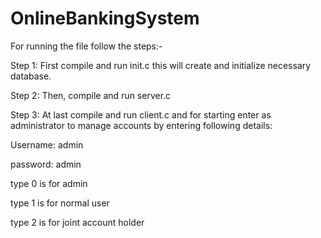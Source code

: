 # OnlineBankingSystem

For running the file follow the steps:-

Step 1: First compile and run init.c this will create and initialize necessary database.

Step 2: Then, compile and run server.c

Step 3: At last compile and run client.c and for starting enter as administrator to manage accounts by entering following details:

Username: admin

password: admin

type 0 is for admin

type 1 is for normal user

type 2 is for joint account holder
